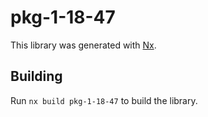 # pkg-1-18-47

This library was generated with [Nx](https://nx.dev).

## Building

Run `nx build pkg-1-18-47` to build the library.
